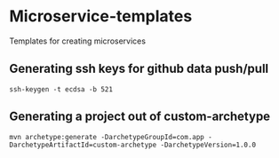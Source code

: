 # Microservice-templates
Templates for creating microservices

## Generating ssh keys for github data push/pull
`ssh-keygen -t ecdsa -b 521`

## Generating a project out of custom-archetype
`mvn archetype:generate -DarchetypeGroupId=com.app -DarchetypeArtifactId=custom-archetype -DarchetypeVersion=1.0.0`
